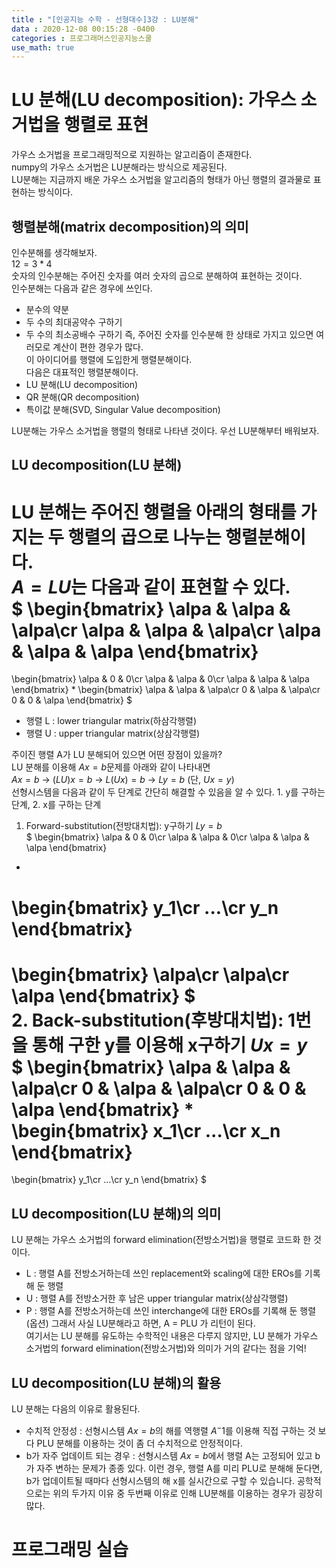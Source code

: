 ```yaml
---
title : "[인공지능 수학 - 선형대수]3강 : LU분해"
data : 2020-12-08 00:15:28 -0400
categories : 프로그래머스인공지능스쿨
use_math: true
---
```

# LU 분해(LU decomposition): 가우스 소거법을 행렬로 표현
가우스 소거법을 프로그래밍적으로 지원하는 알고리즘이 존재한다.  
numpy의 가우스 소거법은 LU분해라는 방식으로 제공된다.  
LU분해는 지금까지 배운 가우스 소거법을 알고리즘의 형태가 아닌 행렬의 결과물로 표현하는 방식이다.  
  
## 행렬분해(matrix decomposition)의 의미
인수분해를 생각해보자.  
$12 = 3 * 4$  
숫자의 인수분해는 주어진 숫자를 여러 숫자의 곱으로 분해하여 표현하는 것이다.  
인수분해는 다음과 같은 경우에 쓰인다.  
- 분수의 약분
- 두 수의 최대공약수 구하기
- 두 수의 최소공배수 구하기
즉, 주어진 숫자를 인수분해 한 상태로 가지고 있으면 여러모로 계산이 편한 경우가 많다.  
이 아이디어를 행렬에 도입한게 행렬분해이다.  
다음은 대표적인 행렬분해이다.  
- LU 분해(LU decomposition)
- QR 분해(QR decomposition)
- 특이값 분해(SVD, Singular Value decomposition)
  
LU분해는 가우스 소거법을 행렬의 형태로 나타낸 것이다. 우선 LU분해부터 배워보자.  
  
## LU decomposition(LU 분해)
LU 분해는 주어진 행렬을 아래의 형태를 가지는 두 행렬의 곱으로 나누는 행렬분해이다.  
$A = LU$는 다음과 같이 표현할 수 있다.  
$
\begin{bmatrix}
\alpa & \alpa & \alpa\cr
\alpa & \alpa & \alpa\cr
\alpa & \alpa & \alpa
\end{bmatrix}
=
\begin{bmatrix}
\alpa & 0 & 0\cr
\alpa & \alpa & 0\cr
\alpa & \alpa & \alpa
\end{bmatrix}
*
\begin{bmatrix}
\alpa & \alpa & \alpa\cr
0 & \alpa & \alpa\cr
0 & 0 & \alpa
\end{bmatrix}
$  
- 행렬 L : lower triangular matrix(하삼각행렬)
- 행렬 U : upper triangular matrix(상삼각행렬)
  
주이진 행렬 A가 LU 분해되어 있으면 어떤 장점이 있을까?  
LU 분해를 이용해 $Ax = b$문제를 아래와 같이 나타내면  
$Ax = b$ -> $(LU)x = b$ -> $L(Ux) = b$ -> $Ly = b$ (단, $Ux = y$)  
선형시스템을 다음과 같이 두 단계로 간단히 해결할 수 있음을 알 수 있다. 1. y를 구하는 단계, 2. x를 구하는 단계  
1. Forward-substitution(전방대치법): y구하기
$Ly = b$  
$
\begin{bmatrix}
\alpa & 0 & 0\cr
\alpa & \alpa & 0\cr
\alpa & \alpa & \alpa
\end{bmatrix}
*
\begin{bmatrix}
y_1\cr
...\cr
y_n
\end{bmatrix}
=
\begin{bmatrix}
\alpa\cr
\alpa\cr
\alpa
\end{bmatrix}
$  
2. Back-substitution(후방대치법): 1번을 통해 구한 y를 이용해 x구하기
$Ux = y$  
$
\begin{bmatrix}
\alpa & \alpa & \alpa\cr
0 & \alpa & \alpa\cr
0 & 0 & \alpa
\end{bmatrix}
*
\begin{bmatrix}
x_1\cr
...\cr
x_n
\end{bmatrix}
=
\begin{bmatrix}
y_1\cr
...\cr
y_n
\end{bmatrix}
$  
  
## LU decomposition(LU 분해)의 의미
LU 분해는 가우스 소거법의 forward elimination(전방소거법)을 행렬로 코드화 한 것이다.
- L : 행렬 A를 전방소거하는데 쓰인 replacement와 scaling에 대한 EROs를 기록해 둔 행렬
- U : 행렬 A를 전방소거한 후 남은 upper triangular matrix(상삼각행렬)
- P : 행렬 A를 전방소거하는데 쓰인 interchange에 대한 EROs를 기록해 둔 행렬(옵션)
그래서 사실 LU분해라고 하면, A = PLU 가 리턴이 된다.  
여기서는 LU 분해를 유도하는 수학적인 내용은 다루지 않지만, LU 분해가 가우스 소거법의 forward elimination(전방소거법)와 의미가 거의 같다는 점을 기억!  
  
## LU decomposition(LU 분해)의 활용
LU 분해는 다음의 이유로 활용된다.  
- 수치적 안정성 : 선형시스템 $Ax = b$의 해를 역행렬 $A^-1$를 이용해 직접 구하는 것 보다 PLU 분해를 이용하는 것이 좀 더 수치적으로 안정적이다.
- b가 자주 업데이트 되는 경우 : 선형시스템 $Ax = b$에서 행렬 A는 고정되어 있고 b가 자주 변하는 문제가 종종 있다. 이런 경우, 행렬 A를 미리 PLU로 분해해 둔다면, b가 업데이트될 때마다 선형시스템의 해 x를 실시간으로 구할 수 있습니다.
공학적으로는 위의 두가지 이유 중 두번째 이유로 인해 LU분해를 이용하는 경우가 굉장히 많다.  
  
# 프로그래밍 실습